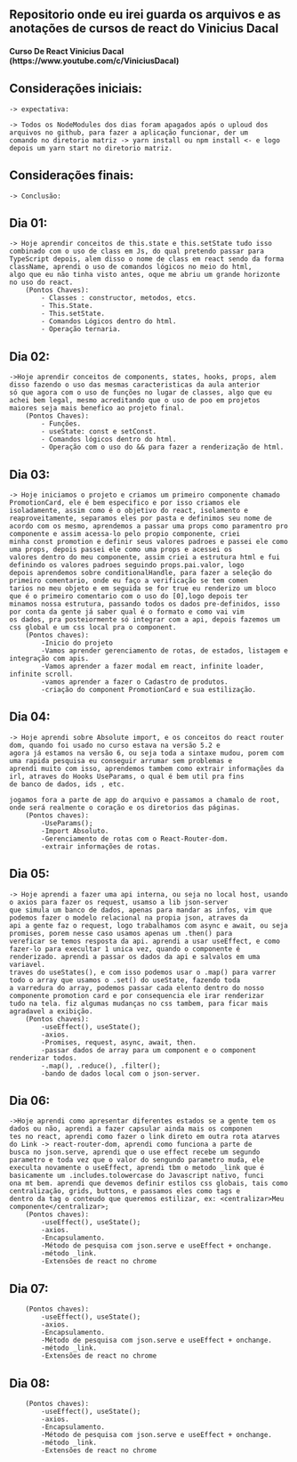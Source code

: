 ## Repositorio onde eu irei guarda os arquivos e as anotações de cursos de react do Vinicius Dacal

<h4>Curso De React Vinicius Dacal (https://www.youtube.com/c/ViniciusDacal)</h4>

## Considerações iniciais:
    -> expectativa:

    -> Todos os NodeModules dos dias foram apagados após o uploud dos arquivos no github, para fazer a aplicação funcionar, der um 
    comando no diretorio matriz -> yarn install ou npm install <- e logo depois um yarn start no diretorio matriz.

## Considerações finais:
    -> Conclusão:

## Dia 01:                                                                     
    -> Hoje aprendir conceitos de this.state e this.setState tudo isso combinado com o uso de class em Js, do qual pretendo passar para
    TypeScript depois, alem disso o nome de class em react sendo da forma className, aprendi o uso de comandos lógicos no meio do html,
    algo que eu não tinha visto antes, oque me abriu um grande horizonte no uso do react.
        (Pontos Chaves):
            - Classes : constructor, metodos, etcs.
            - This.State.
            - This.setState.
            - Comandos Lógicos dentro do html.
            - Operação ternaria.
## Dia 02:                                                                   
    ->Hoje aprendir conceitos de components, states, hooks, props, alem disso fazendo o uso das mesmas caracteristicas da aula anterior
    só que agora com o uso de funções no lugar de classes, algo que eu achei bem legal, mesmo acreditando que o uso de poo em projetos 
    maiores seja mais benefico ao projeto final.
        (Pontos Chaves):
            - Funções.
            - useState: const e setConst.
            - Comandos lógicos dentro do html.
            - Operação com o uso do && para fazer a renderização de html.
## Dia 03:
    -> Hoje iniciamos o projeto e criamos um primeiro componente chamado PromotionCard, ele é bem especifico e por isso criamos ele 
    isoladamente, assim como é o objetivo do react, isolamento e reaproveitamente, separamos eles por pasta e definimos seu nome de 
    acordo com os mesmo, aprendemos a passar uma props como paramentro pro componente e assim acessa-lo pelo propio componente, criei 
    minha const promotion e definir seus valores padroes e passei ele como uma props, depois passei ele como uma props e acessei os
    valores dentro do meu componente, assim criei a estrutura html e fui definindo os valores padroes seguindo props.pai.valor, logo
    depois aprendemos sobre conditionalHandle, para fazer a seleção do primeiro comentario, onde eu faço a verificação se tem comen
    tarios no meu objeto e em seguida se for true eu renderizo um bloco que é o primeiro comentario com o uso do [0],logo depois ter
    minamos nossa estrutura, passando todos os dados pre-definidos, isso por conta da gente já saber qual é o formato e como vai vim
    os dados, pra posteiormente só integrar com a api, depois fazemos um css global e um css local pra o component.
        (Pontos chaves):
            -Inicio do projeto
            -Vamos aprender gerenciamento de rotas, de estados, listagem e integração com apis.
            -Vamos aprender a fazer modal em react, infinite loader, infinite scroll.
            -vamos aprender a fazer o Cadastro de produtos.
            -criação do component PromotionCard e sua estilização.

## Dia 04:
    -> Hoje aprendi sobre Absolute import, e os conceitos do react router dom, quando foi usado no curso estava na versão 5.2 e 
    agora já estamos na versão 6, ou seja toda a sintaxe mudou, porem com uma rapida pesquisa eu conseguir arrumar sem problemas e
    aprendi muito com isso, aprendemos tambem como extrair informações da irl, atraves do Hooks UseParams, o qual é bem util pra fins
    de banco de dados, ids , etc.
    
    jogamos fora a parte de app do arquivo e passamos a chamalo de root, onde será realmente o coração e os diretorios das páginas.
        (Pontos chaves):
            -UseParams();
            -Import Absoluto.
            -Gerenciamento de rotas com o React-Router-dom.
            -extrair informações de rotas.
            
## Dia 05:
    -> Hoje aprendi a fazer uma api interna, ou seja no local host, usando o axios para fazer os request, usamso a lib json-server 
    que simula um banco de dados, apenas para mandar as infos, vim que podemos fazer o modelo relacional na propia json, atraves da
    api a gente faz o request, logo trabalhamos com async e await, ou seja promises, porem nesse caso usamos apenas um .then() para
    vereficar se temos resposta da api. aprendi a usar useEffect, e como fazer-lo para execultar 1 unica vez, quando o componente é
    renderizado. aprendi a passar os dados da api e salvalos em uma variavel.
    traves do useStates(), e com isso podemos usar o .map() para varrer todo o array que usamos o .set() do useState, fazendo toda
    a varredura do array, podemos passar cada elento dentro do nosso componente promotion card e por consequencia ele irar renderizar
    tudo na tela. fiz algumas mudanças no css tambem, para ficar mais agradavel a exibição.
        (Pontos chaves):
            -useEffect(), useState();
            -axios.
            -Promises, request, async, await, then.
            -passar dados de array para um component e o component renderizar todos.
            -.map(), .reduce(), .filter();
            -bando de dados local com o json-server.

## Dia 06:
    ->Hoje aprendi como apresentar diferentes estados se a gente tem os dados ou não, aprendi a fazer capsular ainda mais os componen
    tes no react, aprendi como fazer o link direto em outra rota atarves do Link -> react-router-dom, aprendi como funciona a parte de
    busca no json.serve, aprendi que o use effect recebe um segundo parametro e toda vez que o valor do sengundo parametro muda, ele 
    execulta novamente o useEffect, aprendi tbm o metodo _link que é basicamente um .includes.tolowercase do Javascript nativo, funci
    ona mt bem. aprendi que devemos definir estilos css globais, tais como centralização, grids, buttons, e passamos eles como tags e
    dentro da tag o conteudo que queremos estilizar, ex: <centralizar>Meu componente</centralizar>;
        (Pontos chaves):
            -useEffect(), useState();
            -axios.
            -Encapsulamento.
            -Método de pesquisa com json.serve e useEffect + onchange.
            -método _link.
            -Extensões de react no chrome
## Dia 07:
        (Pontos chaves):
            -useEffect(), useState();
            -axios.
            -Encapsulamento.
            -Método de pesquisa com json.serve e useEffect + onchange.
            -método _link.
            -Extensões de react no chrome
## Dia 08:
        (Pontos chaves):
            -useEffect(), useState();
            -axios.
            -Encapsulamento.
            -Método de pesquisa com json.serve e useEffect + onchange.
            -método _link.
            -Extensões de react no chrome
